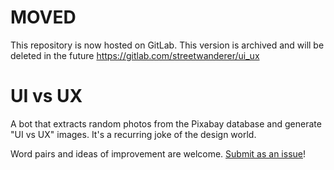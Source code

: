 MOVED
====
This repository is now hosted on GitLab. This version is archived and will be deleted in the future
https://gitlab.com/streetwanderer/ui_ux

UI vs UX
==============
A bot that extracts random photos from the Pixabay database and generate "UI vs UX" images.
It's a recurring joke of the design world.

Word pairs and ideas of improvement are welcome. [Submit as an issue](https://github.com/StreetWanderer/ui_ux/issues)!

&nbsp;  

